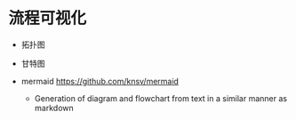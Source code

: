 # 流程可视化

- 拓扑图
- 甘特图
- mermaid <https://github.com/knsv/mermaid>

  - Generation of diagram and flowchart from text in a similar manner as markdown
